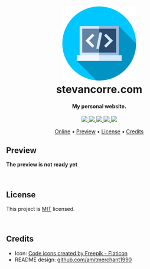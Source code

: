 <h1 align="center">
    <br>
    <a href="https://stevancorre.com">
        <img src="./resources/logo.png" alt="stevancorre.com icon" width="200">
    </a>
    <br>
    stevancorre.com
    <br>
</h1>

<h4 align="center">My personal website.</h4>

<p align="center">
    <a href="https://nodejs.dev">
        <img src="https://img.shields.io/badge/Node.JS-68A063?style=for-the-badge&logo=node.js&logoColor=white">
    </a>
    <a href="https://html.spec.whatwg.org/">
        <img src="https://img.shields.io/badge/HTML5-E34F26?style=for-the-badge&logo=html5&logoColor=white">
    </a>
    <a href="https://www.typescriptlang.org">
        <img src="https://img.shields.io/badge/TypeScript-007acc?style=for-the-badge&logo=typescript&logoColor=white">
    </a>
    <a href="https://sass-lang.com/">
        <img src="https://img.shields.io/badge/SASS-bf4080?style=for-the-badge&logo=sass&logoColor=white">
    </a>
    <a href="https://paypal.me/aiixu">
        <img src="https://img.shields.io/badge/Donate-00457C?style=for-the-badge&logo=paypal&logoColor=white">
    </a>
</p>

<p align="center">
    <a href="https://stevancorre.com">Online</a> •
    <a href="#preview">Preview</a> •
    <a href="#license">License</a> •
    <a href="#credits">Credits</a>
</p>

## Preview

**The preview is not ready yet**

<br>

## License

This project is <a href="https://opensource.org/licenses/MIT">MIT</a> licensed.

<br>

## Credits

- Icon: <a href="https://www.flaticon.com/free-icons/code" title="code icons">Code icons created by Freepik - Flaticon</a>
- README design: <a href="https://github.com/amitmerchant1990/electron-markdownify/blob/master/README.md">github.com/amitmerchant1990</a>